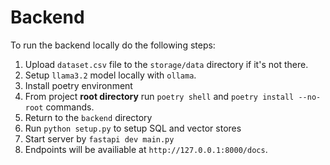 # Backend

To run the backend locally do the following steps:

1. Upload `dataset.csv` file to the `storage/data` directory if it's not there.
2. Setup `llama3.2` model locally with `ollama`.
3. Install poetry environment
4. From project **root directory** run `poetry shell` and `poetry install --no-root` commands.
5. Return to the `backend` directory
6. Run `python setup.py` to setup SQL and vector stores
7. Start server by `fastapi dev main.py`
8. Endpoints will be availiable at `http://127.0.0.1:8000/docs`.